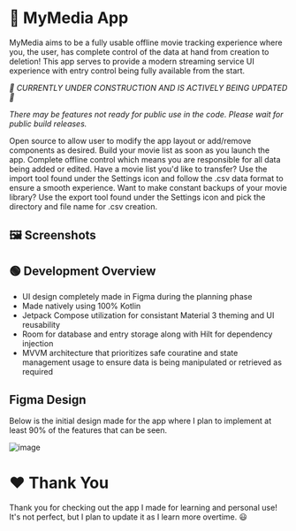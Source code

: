# 📱 MyMedia App

MyMedia aims to be a fully usable offline movie tracking experience where you, the user, has complete control of the data at hand from creation to deletion! This app serves to provide a modern streaming service UI experience with entry control being fully available from the start.

*🚧 CURRENTLY UNDER CONSTRUCTION AND IS ACTIVELY BEING UPDATED 🚧*

*There may be features not ready for public use in the code. Please wait for public build releases.*

Open source to allow user to modify the app layout or add/remove components as desired.
Build your movie list as soon as you launch the app.
Complete offline control which means you are responsible for all data being added or edited.
Have a movie list you'd like to transfer? Use the import tool found under the Settings icon and follow the .csv data format to ensure a smooth experience.
Want to make constant backups of your movie library? Use the export tool found under the Settings icon and pick the directory and file name for .csv creation.

## 🖼️ Screenshots


## 🟢 Development Overview
- UI design completely made in Figma during the planning phase
- Made natively using 100% Kotlin
- Jetpack Compose utilization for consistant Material 3 theming and UI reusability
- Room for database and entry storage along with Hilt for dependency injection
- MVVM architecture that prioritizes safe couratine and state management usage to ensure data is being manipulated or retrieved as required

## Figma Design
Below is the initial design made for the app where I plan to implement at least 90% of the features that can be seen.

![image](https://github.com/user-attachments/assets/f4c5aa2f-af42-4187-b6f9-9d687b2d8c95)

# ❤️ Thank You
Thank you for checking out the app I made for learning and personal use! It's not perfect, but I plan to update it as I learn more overtime. 😃
